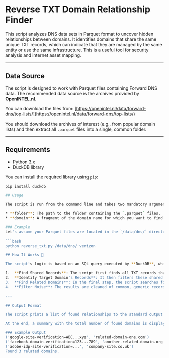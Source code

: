 # Reverse TXT Domain Relationship Finder

This script analyzes DNS data sets in Parquet format to uncover hidden relationships between domains. It identifies domains that share the same unique TXT records, which can indicate that they are managed by the same entity or use the same infrastructure. This is a useful tool for security analysis and internet asset mapping.

***

## Data Source

The script is designed to work with Parquet files containing Forward DNS data. The recommended data source is the archives provided by **OpenINTEL.nl**.

You can download the files from:
[https://openintel.nl/data/forward-dns/top-lists/](https://openintel.nl/data/forward-dns/top-lists/)

You should download the archives of interest (e.g., from popular domain lists) and then extract all `.parquet` files into a single, common folder.

***

## Requirements

* Python 3.x
* DuckDB library

You can install the required library using `pip`:
```bash
pip install duckdb

## Usage

The script is run from the command line and takes two mandatory arguments:

* **folder**: The path to the folder containing the `.parquet` files.
* **domain**: A fragment of the domain name for which you want to find relationships (e.g., `google`, `cloudflare`, `verizon`).

### Example
Let's assume your Parquet files are located in the `/data/dns/` directory. To find domains related to `verizon`, use the command:

```bash
python reverse_txt.py /data/dns/ verizon

## How It Works 🤔

The script's logic is based on an SQL query executed by **DuckDB**, which efficiently processes the Parquet files directly in memory. The process occurs in several steps:

1.  **Find Shared Records**: The script first finds all TXT records that are used by more than one unique domain.
2.  **Identify Target Domain's Records**: It then filters these shared records to isolate only those associated with the domain provided as the `domain` argument.
3.  **Find Related Domains**: In the final step, the script searches for all *other* domains that also use the previously identified TXT records.
4.  **Filter Noise**: The results are cleaned of common, generic records (such as SPF, DMARC, DKIM, and verification keys for popular services) that do not indicate a unique relationship but rather the use of the same popular technologies.

---

## Output Format

The script prints a list of found relationships to the standard output (your console). Each line represents one relationship and has the format `('shared_txt_record', 'related_domain')`.

At the end, a summary with the total number of found domains is displayed.

### Example Output
('google-site-verification=ABC...xyz', 'related-domain-one.com')
('facebook-domain-verification=123...789', 'another-related-domain.org')
('adobe-idp-site-verification=...', 'company-site.co.uk')
Found 3 related domains.